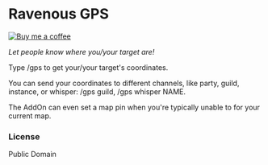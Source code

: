 # Ravenous GPS

[![Buy me a coffee](https://img.shields.io/badge/help%20out-Buy%20me%20a%20coffee-81b3a0)](https://www.buymeacoffee.com/waldenpond)

*Let people know where you/your target are!*

Type /gps to get your/your target's coordinates.

You can send your coordinates to different channels, like party, guild, instance, or whisper: /gps guild, /gps whisper NAME.

The AddOn can even set a map pin when you're typically unable to for your current map.

### License

Public Domain
